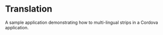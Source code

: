 # Translation
A sample application demonstrating how to multi-lingual strips in a Cordova application.
